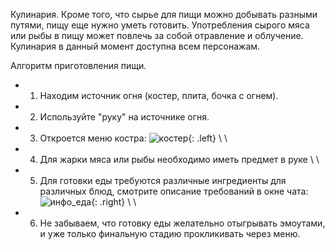 Кулинария.
Кроме того, что сырье для пищи можно добывать разными путями, пищу еще нужно уметь готовить. Употребления сырого мяса или рыбы в пищу может повлечь за собой отравление и облучение.
Кулинария в данный момент доступна всем персонажам.

Алгоритм приготовления пищи.
- 1) Находим источник огня (костер, плита, бочка с огнем).
- 2) Используйте "руку" на источнике огня.
- 3) Откроется меню костра: 
![костер](https://snag.gy/oDsRVL.jpg){: .left} \\
\\
- 4) Для жарки мяса или рыбы необходимо иметь предмет в руке \\
\\
- 5) Для готовки еды требуются различные ингредиенты для различных блюд, смотрите описание требований в окне чата: ![инфо_еда](https://snag.gy/ic4I09.jpg){: .right} \\
\\
- 6) Не забываем, что готовку еды желательно отыгрывать эмоутами, и уже только финальную стадию прокликивать через меню.
